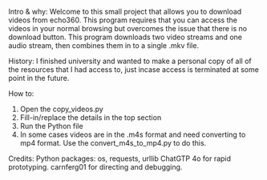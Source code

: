 
Intro & why:
Welcome to this small project that allows you to download videos from echo360.
This program requires that you can access the videos in your normal browsing but overcomes the issue that there is no download button.
This program downloads two video streams and one audio stream, then combines them in to a single .mkv file.

History:
I finished university and wanted to make a personal copy of all of the resources that I had access to, just incase access is terminated at some point in the future.

How to:
1. Open the copy_videos.py
2. Fill-in/replace the details in the top section
3. Run the Python file
4. In some cases videos are in the .m4s format and need converting to mp4 format. Use the convert_m4s_to_mp4.py to do this.

Credits:
Python packages: os, requests, urllib
ChatGTP 4o for rapid prototyping.
carnferg01 for directing and debugging.